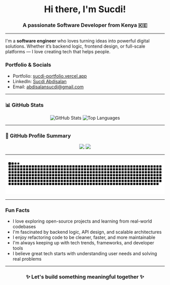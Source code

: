 <h1 align="center">Hi there, I'm Sucdi!</h1>
<h3 align="center">A passionate Software Developer from Kenya 🇰🇪</h3>

---

I'm a **software engineer** who loves turning ideas into powerful digital solutions. Whether it’s backend logic, frontend design, or full-scale platforms — I love creating tech that helps people.

###  Portfolio & Socials

-  Portfolio: [sucdi-portfolio.vercel.app](https://sucdi-portfolio.vercel.app)
-  LinkedIn: [Sucdi Abdisalan](https://www.linkedin.com/in/sucdi-abdisalan-0a2349267/)
-  Email: abdisalansucdi@gmail.com

---

### 📊 GitHub Stats

<p align="center">
  <img src="https://github-readme-stats.vercel.app/api?username=Suudi-sudo&show_icons=true&theme=react&hide_title=false" alt="GitHub Stats" height="180"/>
  <img src="https://github-readme-stats.vercel.app/api/top-langs/?username=Suudi-sudo&layout=compact&theme=react" alt="Top Languages" height="180"/>
</p>

---

### 🧾 GitHub Profile Summary

<p align="center">

  <img src="https://github-profile-summary-cards.vercel.app/api/cards/productive-time?username=Suudi-sudo&theme=github_dark"/>
  <img src="https://github-profile-summary-cards.vercel.app/api/cards/repos-per-language?username=Suudi-sudo&theme=github_dark"/>
</p>

---



<p align="center">
  <img src="https://raw.githubusercontent.com/Platane/snk/output/github-contribution-grid-snake.svg" alt="snake gif"/>
</p>

---

###  Fun Facts

-  I love exploring open-source projects and learning from real-world codebases  
-  I'm fascinated by backend logic, API design, and scalable architectures  
-  I enjoy refactoring code to be cleaner, faster, and more maintainable  
-  I'm always keeping up with tech trends, frameworks, and developer tools  
-  I believe great tech starts with understanding user needs and solving real problems  

---

<h3 align="center">✨ Let's build something meaningful together ✨</h3>
